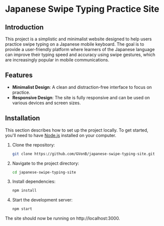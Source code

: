 # Japanese Swipe Typing Practice Site

## Introduction

This project is a simplistic and minimalist website designed to help users practice swipe typing on a Japanese mobile keyboard. The goal is to provide a user-friendly platform where learners of the Japanese language can improve their typing speed and accuracy using swipe gestures, which are increasingly popular in mobile communications.

## Features

- **Minimalist Design**: A clean and distraction-free interface to focus on practice.
- **Responsive Design**: The site is fully responsive and can be used on various devices and screen sizes.

## Installation

This section describes how to set up the project locally. To get started, you'll need to have [Node.js](https://nodejs.org/en/) installed on your computer.

1. Clone the repository:
   ```bash
   git clone https://github.com/GVonB/japanese-swipe-typing-site.git
   ```
2. Navigate to the project directory:
   ```bash
   cd japanese-swipe-typing-site
   ```
3. Install dependencies:
   ```bash
   npm install
   ```
4. Start the development server:
   ```bash
   npm start
   ```
The site should now be running on http://localhost:3000.

   
